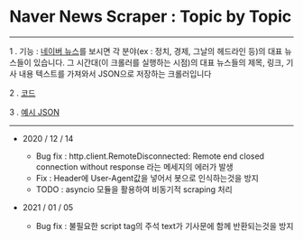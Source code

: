 Naver News Scraper : Topic by Topic
===
***

1 . 기능 : [네이버 뉴스](https://news.naver.com/)를 보시면 각 분야(ex : 정치, 경제, 그날의 헤드라인 등)의 대표 뉴스들이 있습니다. 그 시간대(이 크롤러를 실행하는 시점)의 대표 뉴스들의 제목, 링크, 기사 내용 텍스트를 가져와서 JSON으로 저장하는 크롤러입니다

2 . [코드](https://github.com/J-hoplin1/Naver_News_Headtopic_News_Scraper/blob/master/Naver_News_Scraper_Algorithm/Basic_Crawler.py)

3 . [예시 JSON](https://github.com/J-hoplin1/Naver_News_Headtopic_News_Scraper/blob/master/Naver_News_Scraper_Algorithm/NaverNewsHeadlineScrape_2020-06-21.json)
***
- 2020 / 12 / 14
  - Bug fix : http.client.RemoteDisconnected: Remote end closed connection without response 라는 메세지의 에러가 발생
  - Fix : Header에 User-Agent값을 넣어서 봇으로 인식하는것을 방지
  - TODO : asyncio 모듈을 활용하여 비동기적 scraping 처리

- 2021 / 01 / 05
  - Bug fix : 불필요한 script tag의 주석 text가 기사문에 함께 반환되는것을 방지
